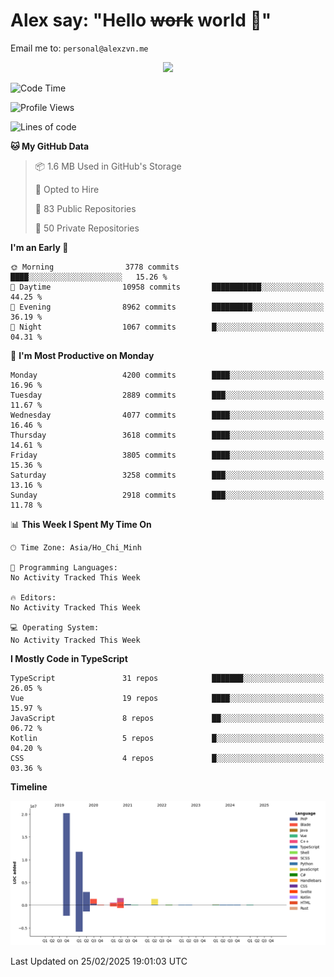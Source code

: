 # Alex say: "Hello ~~work~~ world 🐾"
Email me to: `personal@alexzvn.me`


<p align=center>
  <a href="https://skillicons.dev">
    <img src="https://skillicons.dev/icons?i=ts,js,php,nodejs,bun,vue,nuxt,react,svelte,tauri,laravel,rust,mongodb,docker,electron,redis,rabbitmq,tailwind,git,cloudflare,elysia,mysql,nginx,rollupjs,sentry,ubuntu,yarn,html,css,vite" />
  </a>
</p>

<!--START_SECTION:waka-->
![Code Time](http://img.shields.io/badge/Code%20Time-1%2C066%20hrs%2055%20mins-blue)

![Profile Views](http://img.shields.io/badge/Profile%20Views-1-blue)

![Lines of code](https://img.shields.io/badge/From%20Hello%20World%20I%27ve%20Written-40.7%20million%20lines%20of%20code-blue)

**🐱 My GitHub Data** 

> 📦 1.6 MB Used in GitHub's Storage 
 > 
> 💼 Opted to Hire
 > 
> 📜 83 Public Repositories 
 > 
> 🔑 50 Private Repositories 
 > 
**I'm an Early 🐤** 

```text
🌞 Morning                3778 commits        ████░░░░░░░░░░░░░░░░░░░░░   15.26 % 
🌆 Daytime                10958 commits       ███████████░░░░░░░░░░░░░░   44.25 % 
🌃 Evening                8962 commits        █████████░░░░░░░░░░░░░░░░   36.19 % 
🌙 Night                  1067 commits        █░░░░░░░░░░░░░░░░░░░░░░░░   04.31 % 
```
📅 **I'm Most Productive on Monday** 

```text
Monday                   4200 commits        ████░░░░░░░░░░░░░░░░░░░░░   16.96 % 
Tuesday                  2889 commits        ███░░░░░░░░░░░░░░░░░░░░░░   11.67 % 
Wednesday                4077 commits        ████░░░░░░░░░░░░░░░░░░░░░   16.46 % 
Thursday                 3618 commits        ████░░░░░░░░░░░░░░░░░░░░░   14.61 % 
Friday                   3805 commits        ████░░░░░░░░░░░░░░░░░░░░░   15.36 % 
Saturday                 3258 commits        ███░░░░░░░░░░░░░░░░░░░░░░   13.16 % 
Sunday                   2918 commits        ███░░░░░░░░░░░░░░░░░░░░░░   11.78 % 
```


📊 **This Week I Spent My Time On** 

```text
🕑︎ Time Zone: Asia/Ho_Chi_Minh

💬 Programming Languages: 
No Activity Tracked This Week

🔥 Editors: 
No Activity Tracked This Week

💻 Operating System: 
No Activity Tracked This Week
```

**I Mostly Code in TypeScript** 

```text
TypeScript               31 repos            ███████░░░░░░░░░░░░░░░░░░   26.05 % 
Vue                      19 repos            ████░░░░░░░░░░░░░░░░░░░░░   15.97 % 
JavaScript               8 repos             ██░░░░░░░░░░░░░░░░░░░░░░░   06.72 % 
Kotlin                   5 repos             █░░░░░░░░░░░░░░░░░░░░░░░░   04.20 % 
CSS                      4 repos             █░░░░░░░░░░░░░░░░░░░░░░░░   03.36 % 
```



**Timeline**

![Lines of Code chart](https://raw.githubusercontent.com/alexzvn/alexzvn/main/assets/bar_graph.png)


 Last Updated on 25/02/2025 19:01:03 UTC
<!--END_SECTION:waka-->

